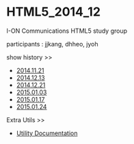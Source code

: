 HTML5_2014_12
=============

I-ON Communications HTML5 study group

participants : jjkang, dhheo, jyoh

show history >>
<ul>
  <li>
    <a href='/history/20141121.md'>2014.11.21</a>
  </li>
  <li>
    <a href='/history/20141213.md'>2014.12.13</a>
  </li>
  <li>
    <a href='/history/20141221.md'>2014.12.21</a>
  </li>
  <li>
    <a href='/history/20150103.md'>2015.01.03</a>
  </li>
  <li>
    <a href='/history/20150117.md'>2015.01.17</a>
  </li>
  <li>
    <a href='/history/20150124.md'>2015.01.24</a>
  </li>
</ul>

Extra Utils >>
<ul>
  <li>
    <a href='/docs/util_docs.md'>Utility Documentation</a>
  </li>
</ul>
